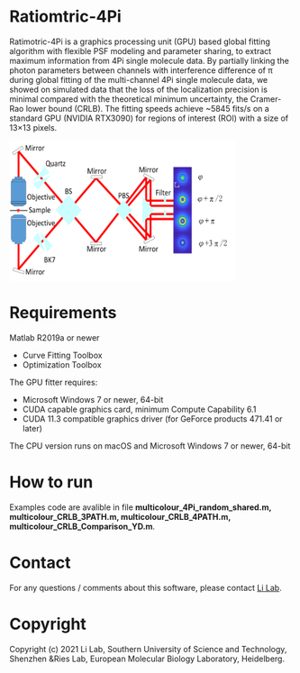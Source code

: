 # Ratiomtric-4Pi
 Ratimotric-4Pi is a graphics processing unit (GPU) based global fitting algorithm with flexible PSF modeling and parameter sharing, to extract maximum information from 4Pi single molecule data. By partially linking the photon parameters between channels with interference difference of π during global fitting of the multi-channel 4Pi single molecule data, we showed on simulated data that the loss of the localization precision is minimal compared with the theoretical minimum uncertainty, the Cramer-Rao lower bound (CRLB). The fitting speeds achieve ~5845 fits/s on a standard GPU (NVIDIA RTX3090) for regions of interest (ROI) with a size of 13×13 pixels.
 
<img src="https://github.com/Li-Lab-SUSTech/Ratiometric-4Pi/blob/main/Figure/Fig_1_Schematic%20of%204Pi-SMLM.png" width = "400" height = "250" alt="workflow overview" align=center />

# Requirements
Matlab R2019a or newer  
  - Curve Fitting Toolbox
  - Optimization Toolbox

The GPU fitter requires:
  
  - Microsoft Windows 7 or newer, 64-bit
  - CUDA capable graphics card, minimum Compute Capability 6.1
  - CUDA 11.3 compatible graphics driver (for GeForce products 471.41 or later)

The CPU version runs on macOS and Microsoft Windows 7 or newer, 64-bit

 # How to run
 Examples code are avalible in file **multicolour_4Pi_random_shared.m, multicolour_CRLB_3PATH.m, multicolour_CRLB_4PATH.m, multicolour_CRLB_Comparison_YD.m**. 
 
# Contact
For any questions / comments about this software, please contact [Li Lab](https://faculty.sustech.edu.cn/liym2019/en/).

# Copyright 
Copyright (c) 2021 Li Lab, Southern University of Science and Technology, Shenzhen &Ries Lab, European Molecular Biology Laboratory, Heidelberg.
